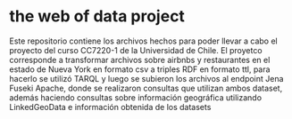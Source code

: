 # the web of data project
Este repositorio contiene los archivos hechos para poder llevar a cabo el proyecto del curso CC7220-1 de la Universidad de Chile. El proyetco corresponde a transformar archivos sobre airbnbs y restaurantes en el estado de Nueva York en formato csv a triples RDF en formato ttl, para hacerlo se utilizó TARQL y luego se subieron los archivos al endpoint Jena Fuseki Apache, donde se realizaron consultas que utilizan ambos dataset, además haciendo consultas sobre información geográfica utilizando LinkedGeoData e información obtenida de los datasets
